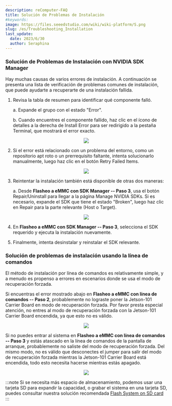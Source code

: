 ```yaml
---
description: reComputer-FAQ
title: Solución de Problemas de Instalación
#keywords:
image: https://files.seeedstudio.com/wiki/wiki-platform/S.png
slug: /es/Troubleshooting_Installation
last_update:
  date: 2023/6/30
  author: Seraphina
---
```



### Solución de Problemas de Instalación con NVIDIA SDK Manager

Hay muchas causas de varios errores de instalación. A continuación se presenta una lista de verificación de problemas comunes de instalación, que puede ayudarte a recuperarte de una instalación fallida.

1. Revisa la tabla de resumen para identificar qué componente falló.

    a. Expande el grupo con el estado "Error".

    b. Cuando encuentres el componente fallido, haz clic en el ícono de detalles a la derecha de Install Error para ser redirigido a la pestaña Terminal, que mostrará el error exacto.

<div align="center"><img width={800} src="https://files.seeedstudio.com/wiki/reComputer-Jetson-Nano/31.png" /></div>

2. Si el error está relacionado con un problema del entorno, como un repositorio apt roto o un prerrequisito faltante, intenta solucionarlo manualmente, luego haz clic en el botón Retry Failed Items.

<div align="center"><img width={800} src="https://files.seeedstudio.com/wiki/reComputer-Jetson-Nano/32.png" /></div>

3. Reintentar la instalación también está disponible de otras dos maneras:

    a. Desde **Flasheo a eMMC con SDK Manager -- Paso 3**, usa el botón Repair/Uninstall para llegar a la página Manage NVIDIA SDKs. Si es necesario, expande el SDK que tiene el estado "Broken", luego haz clic en Repair para la parte relevante (Host o Target).

<div align="center"><img width={800} src="https://files.seeedstudio.com/wiki/reComputer-Jetson-Nano/33.png" /></div>

4. En **Flasheo a eMMC con SDK Manager -- Paso 3**, selecciona el SDK requerido y ejecuta la instalación nuevamente.

5. Finalmente, intenta desinstalar y reinstalar el SDK relevante.

### Solución de problemas de instalación usando la línea de comandos

El método de instalación por línea de comandos es relativamente simple, y a menudo es propenso a errores en escenarios donde se usa el modo de recuperación forzada.

Si encuentras el error mostrado abajo en **Flasheo a eMMC con línea de comandos -- Paso 2**, probablemente no lograste poner la Jetson-101 Carrier Board en modo de recuperación forzada. Por favor presta especial atención, no entres al modo de recuperación forzada con la Jetson-101 Carrier Board encendida, ya que esto no es válido.

<div align="center"><img width={800} src="https://files.seeedstudio.com/wiki/reComputer-Jetson-Nano/34.jpg" /></div>

Si no puedes entrar al sistema en **Flasheo a eMMC con línea de comandos -- Paso 3** y estás atascado en la línea de comandos de la pantalla de arranque, probablemente no saliste del modo de recuperación forzada. Del mismo modo, no es válido que desconectes el jumper para salir del modo de recuperación forzada mientras la Jetson-101 Carrier Board está encendida, todo esto necesita hacerse mientras estás apagado.

<div align="center"><img width={800} src="https://files.seeedstudio.com/wiki/reComputer-Jetson-Nano/35.jpg" /></div>

:::note
Si se necesita más espacio de almacenamiento, podemos usar una tarjeta SD para expandir la capacidad, o grabar el sistema en una tarjeta SD, puedes consultar nuestra solución recomendada [Flash System on SD card](https://wiki.seeedstudio.com/es/J1010_Boot_From_SD_Card/)
:::